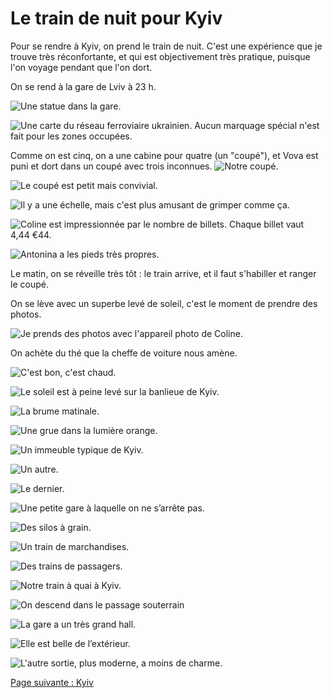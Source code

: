 # Le train de nuit pour Kyiv

Pour se rendre à Kyiv, on prend le train de nuit. C'est une expérience que je
trouve très réconfortante, et qui est objectivement très pratique, puisque l'on
voyage pendant que l'on dort.

On se rend à la gare de Lviv à 23&nbsp;h.

![Une statue dans la gare.](images/trajet_lviv_kyiv/gare_de_lviv.jpg)

![Une carte du réseau ferroviaire ukrainien. Aucun marquage spécial n'est fait pour les zones occupées.](images/trajet_lviv_kyiv/carte_ukraine.jpg)

Comme on est cinq, on a une cabine pour quatre (un "coupé"), et Vova est puni et
dort dans un coupé avec trois inconnues.
![Notre coupé.](images/trajet_lviv_kyiv/le_coupe.jpg)

![Le coupé est petit mais convivial.](images/trajet_lviv_kyiv/vue_d_en_haut.jpg)

![Il y a une échelle, mais c'est plus amusant de grimper comme ça.](images/trajet_lviv_kyiv/coline_grimpe.jpg)

![Coline est impressionnée par le nombre de billets. Chaque billet vaut 4,44&nbsp;€44.](images/trajet_lviv_kyiv/coline_billets.jpg)

![Antonina a les pieds très propres.](images/trajet_lviv_kyiv/coupe_orteils.jpg)

Le matin, on se réveille très tôt : le train arrive, et il faut s'habiller
et ranger le coupé.

On se lève avec un superbe levé de soleil, c'est le moment de prendre des
photos.

![Je prends des photos avec l'appareil photo de Coline.](images/trajet_lviv_kyiv/emile_photographe.jpg)

On achète du thé que la cheffe de voiture nous amène.

![C'est bon, c'est chaud.](images/trajet_lviv_kyiv/the.jpg)

![Le soleil est à peine levé sur la banlieue de Kyiv.](images/trajet_lviv_kyiv/banlieue_tot.jpg)

![La brume matinale.](images/trajet_lviv_kyiv/brume_matinale.jpg)

![Une grue dans la lumière orange.](images/trajet_lviv_kyiv/grue.jpg)

![Un immeuble typique de Kyiv.](images/trajet_lviv_kyiv/immeuble_1.jpg)

![Un autre.](images/trajet_lviv_kyiv/immeuble_2.jpg)

![Le dernier.](images/trajet_lviv_kyiv/immeuble_3.jpg)

![Une petite gare à laquelle on ne s’arrête pas.](images/trajet_lviv_kyiv/petite_gare.jpg)

![Des silos à grain.](images/trajet_lviv_kyiv/silos.jpg)

![Un train de marchandises.](images/trajet_lviv_kyiv/train_marchandises.jpg)

![Des trains de passagers.](images/trajet_lviv_kyiv/trains_arret.jpg)

![Notre train à quai à Kyiv.](images/trajet_lviv_kyiv/train.jpg)

![On descend dans le passage souterrain](images/trajet_lviv_kyiv/gare_souterain.jpg)

![La gare a un très grand hall.](images/trajet_lviv_kyiv/gare_kyiv_interieur.jpg)

![Elle est belle de l’extérieur.](images/trajet_lviv_kyiv/gare_kyiv_exterieur.jpg)

![L'autre sortie, plus moderne, a moins de charme.](images/trajet_lviv_kyiv/gare_kyiv_moderne.jpg)

[Page suivante : Kyiv](kyiv_1.md)

